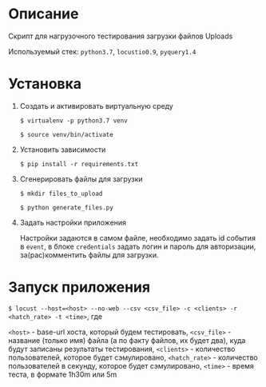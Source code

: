 # Описание

Скрипт для нагрузочного тестирования загрузки файлов Uploads 

Используемый стек: ```python3.7```, ```locustio0.9```, ```pyquery1.4```

# Установка

1. Создать и активировать виртуальную среду

    ```$ virtualenv -p python3.7 venv```
    
    ```$ source venv/bin/activate```

2. Установить зависимости

    ```$ pip install -r requirements.txt```

3. Сгенерировать файлы для загрузки

    ```$ mkdir files_to_upload ```
    
    ```$ python generate_files.py ``` 

3. Задать настройки приложения

    Настройки задаются в самом файле, необходимо задать id события в  ```event```, в блоке ```credentials```  задать логин и пароль для авторизации, за(рас)комментить файлы для загрузки.

# Запуск приложения

``` $ locust --host=<host> --no-web --csv <csv_file> -c <clients> -r <hatch_rate> -t <time> ```, где

```<host>``` - base-url хоста, который будем тестировать,
```<csv_file>``` - название (только имя) файла (а по факту файлов, их будет два), куда будут записаны результаты тестирования,
```<clients>``` - количество пользователей, которое будет сэмулировано,
```<hatch_rate>``` - количество пользователей в секунду, которое будет сэмулировано,
```<time>``` - время теста, в формате 1h30m или 5m
